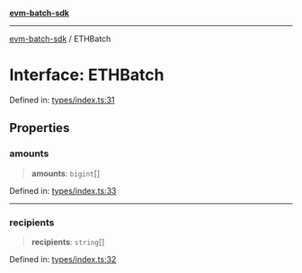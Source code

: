 [**evm-batch-sdk**](../README.md)

***

[evm-batch-sdk](../globals.md) / ETHBatch

# Interface: ETHBatch

Defined in: [types/index.ts:31](https://github.com/akasharora963/evm-batch-sdk/blob/e2e0d9ea30afe6387364eecee42bd8aa7b7d0e09/src/types/index.ts#L31)

## Properties

### amounts

> **amounts**: `bigint`[]

Defined in: [types/index.ts:33](https://github.com/akasharora963/evm-batch-sdk/blob/e2e0d9ea30afe6387364eecee42bd8aa7b7d0e09/src/types/index.ts#L33)

***

### recipients

> **recipients**: `string`[]

Defined in: [types/index.ts:32](https://github.com/akasharora963/evm-batch-sdk/blob/e2e0d9ea30afe6387364eecee42bd8aa7b7d0e09/src/types/index.ts#L32)
